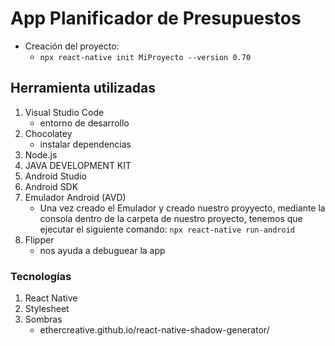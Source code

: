 # App Planificador de Presupuestos

- Creación del proyecto:
    - `npx react-native init MiProyecto --version 0.70`

## Herramienta utilizadas
1. Visual Studio Code 
    - entorno de desarrollo
1. Chocolatey
    - instalar dependencias
1. Node.js
1. JAVA DEVELOPMENT KIT
1. Android Studio
1. Android SDK
1. Emulador Android (AVD) 
    - Una vez creado el Emulador y creado nuestro proyyecto, mediante la consola dentro de la carpeta de nuestro proyecto, tenemos que ejecutar el siguiente comando:  `npx react-native run-android`
1. Flipper
    - nos ayuda a debuguear la app


### Tecnologías
1. React Native
1. Stylesheet
1. Sombras
    - ethercreative.github.io/react-native-shadow-generator/